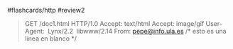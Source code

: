 #flashcards/http 
#review2 

>GET /doc1.html HTTP/1.0
>Accept: text/html
>Accept: image/gif
>User-Agent:  Lynx/2.2  libwww/2.14
>From: pepe@info.ula.es
>/* esto es una línea en blanco */